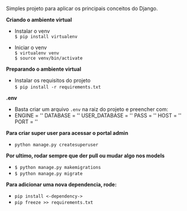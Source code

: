 Simples projeto para aplicar os principais conceitos do Django.

**Criando o ambiente virtual**
* Instalar o venv  
  `$ pip install virtualenv`  
  
* Iniciar o venv  
  `$ virtualenv venv`  
  `$ source venv/bin/activate`  

**Preparando o ambiente virtual**  
* Instalar os requisitos do projeto  
  `$ pip install -r requirements.txt`
 
**.env**    
- Basta criar um arquivo `.env` na raiz do projeto e preencher com:  
-   ENGINE = ''
    DATABASE = ''
    USER_DATABASE = ''
    PASS = ''
    HOST = ''
    PORT = ''

**Para criar super user para acessar o portal admin**
- `python manage.py createsuperuser`

**Por ultimo, rodar sempre que der pull ou mudar algo nos models**  
- `$ python manage.py makemigrations`  
- `$ python manage.py migrate`

**Para adicionar uma nova dependencia, rode:**
- `pip install <-dependency->`
- `pip freeze >> requirements.txt`
